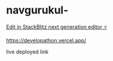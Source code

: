 # navgurukul-

[Edit in StackBlitz next generation editor ⚡️](https://stackblitz.com/~/github.com/surajsahani/navgurukul-)

https://developathon.vercel.app/

live deployed link
